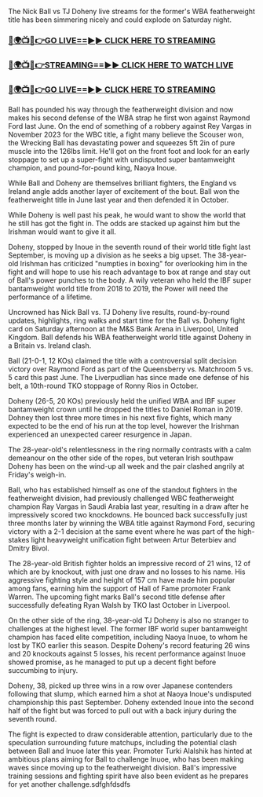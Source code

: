 The Nick Ball vs TJ Doheny live streams for the former's WBA featherweight title has been simmering nicely and could explode on Saturday night.

<h3><a href="https://boxinglivestreamtvnow.blogspot.com/2025/03/blog-post_15.html">🔴🌍📺📱👉GO LIVE==►► CLICK HERE TO STREAMING</a></h3>

<h3><a href="https://boxinglivestreamtvnow.blogspot.com/2025/03/blog-post_15.html">🔴🌍📺📱👉STREAMING==►► CLICK HERE TO WATCH LIVE</a></h3>

<h3><a href="https://boxinglivestreamtvnow.blogspot.com/2025/03/blog-post_15.html">🔴🌍📺📱👉GO LIVE==►► CLICK HERE TO STREAMING</a></h3>

Ball has pounded his way through the featherweight division and now makes his second defense of the WBA strap he first won against Raymond Ford last June. On the end of something of a robbery against Rey Vargas in November 2023 for the WBC title, a fight many believe the Scouser won, the Wrecking Ball has devastating power and squeezes 5ft 2in of pure muscle into the 126lbs limit. He'll got on the front foot and look for an early stoppage to set up a super-fight with undisputed super bantamweight champion, and pound-for-pound king, Naoya Inoue.

While Ball and Doheny are themselves brilliant fighters, the England vs Ireland angle adds another layer of excitement of the bout. Ball won the featherweight title in June last year and then defended it in October.

While Doheny is well past his peak, he would want to show the world that he still has got the fight in. The odds are stacked up against him but the Irishman would want to give it all.

Doheny, stopped by Inoue in the seventh round of their world title fight last September, is moving up a division as he seeks a big upset. The 38-year-old Irishman has criticized "numpties in boxing" for overlooking him in the fight and will hope to use his reach advantage to box at range and stay out of Ball's power punches to the body. A wily veteran who held the IBF super bantamweight world title from 2018 to 2019, the Power will need the performance of a lifetime.

Uncrowned has Nick Ball vs. TJ Doheny live results, round-by-round updates, highlights, ring walks and start time for the Ball vs. Doheny fight card on Saturday afternoon at the M&S Bank Arena in Liverpool, United Kingdom. Ball defends his WBA featherweight world title against Doheny in a Britain vs. Ireland clash.

Ball (21-0-1, 12 KOs) claimed the title with a controversial split decision victory over Raymond Ford as part of the Queensberry vs. Matchroom 5 vs. 5 card this past June. The Liverpudlian has since made one defense of his belt, a 10th-round TKO stoppage of Ronny Rios in October.

Doheny (26-5, 20 KOs) previously held the unified WBA and IBF super bantamweight crown until he dropped the titles to Daniel Roman in 2019. Dohney then lost three more times in his next five fights, which many expected to be the end of his run at the top level, however the Irishman experienced an unexpected career resurgence in Japan.

The 28-year-old's relentlessness in the ring normally contrasts with a calm demeanour on the other side of the ropes, but veteran Irish southpaw Doheny has been on the wind-up all week and the pair clashed angrily at Friday's weigh-in.

Ball, who has established himself as one of the standout fighters in the featherweight division, had previously challenged WBC featherweight champion Ray Vargas in Saudi Arabia last year, resulting in a draw after he impressively scored two knockdowns. He bounced back successfully just three months later by winning the WBA title against Raymond Ford, securing victory with a 2-1 decision at the same event where he was part of the high-stakes light heavyweight unification fight between Artur Beterbiev and Dmitry Bivol.

The 28-year-old British fighter holds an impressive record of 21 wins, 12 of which are by knockout, with just one draw and no losses to his name. His aggressive fighting style and height of 157 cm have made him popular among fans, earning him the support of Hall of Fame promoter Frank Warren. The upcoming fight marks Ball's second title defense after successfully defeating Ryan Walsh by TKO last October in Liverpool.

On the other side of the ring, 38-year-old TJ Doheny is also no stranger to challenges at the highest level. The former IBF world super bantamweight champion has faced elite competition, including Naoya Inuoe, to whom he lost by TKO earlier this season. Despite Doheny's record featuring 26 wins and 20 knockouts against 5 losses, his recent performance against Inuoe showed promise, as he managed to put up a decent fight before succumbing to injury.

Doheny, 38, picked up three wins in a row over Japanese contenders following that slump, which earned him a shot at Naoya Inoue's undisputed championship this past September. Doheny extended Inoue into the second half of the fight but was forced to pull out with a back injury during the seventh round.

The fight is expected to draw considerable attention, particularly due to the speculation surrounding future matchups, including the potential clash between Ball and Inuoe later this year. Promoter Turki Alalshik has hinted at ambitious plans aiming for Ball to challenge Inuoe, who has been making waves since moving up to the featherweight division. Ball's impressive training sessions and fighting spirit have also been evident as he prepares for yet another challenge.sdfghfdsdfs
